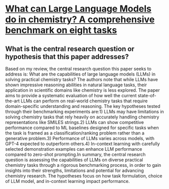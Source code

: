 # [What can Large Language Models do in chemistry? A comprehensive   benchmark on eight tasks](https://arxiv.org/abs/2305.18365)

## What is the central research question or hypothesis that this paper addresses?

Based on my review, the central research question this paper seeks to address is: What are the capabilities of large language models (LLMs) in solving practical chemistry tasks? The authors note that while LLMs have shown impressive reasoning abilities in natural language tasks, their application in scientific domains like chemistry is less explored. The paper aims to provide a systematic evaluation of how well the current state-of-the-art LLMs can perform on real-world chemistry tasks that require domain-specific understanding and reasoning. The key hypotheses tested through their benchmarking experiments are:1) LLMs may have limitations in solving chemistry tasks that rely heavily on accurately handling chemistry representations like SMILES strings.2) LLMs can show competitive performance compared to ML baselines designed for specific tasks when the task is framed as a classification/ranking problem rather than a generative problem.3) Performance of LLMs varies across models, with GPT-4 expected to outperform others.4) In-context learning with carefully selected demonstration examples can enhance LLM performance compared to zero-shot prompting.In summary, the central research question is assessing the capabilities of LLMs on diverse practical chemistry tasks through a rigorous benchmarking process, in order to gain insights into their strengths, limitations and potential for advancing chemistry research. The hypotheses focus on how task formulation, choice of LLM model, and in-context learning impact performance.
